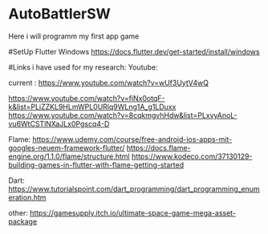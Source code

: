 # AutoBattlerSW
Here i will programm my first app game




#SetUp Flutter Windows
https://docs.flutter.dev/get-started/install/windows





#Links i have used for my research:
Youtube:

current : https://www.youtube.com/watch?v=wUf3UytV4wQ

https://www.youtube.com/watch?v=fjNx0otqF-k&list=PLiZZKL9HLmWPL0URlq9WLng1A_g1LDuxx
https://www.youtube.com/watch?v=8cqkmgvhHdw&list=PLxvyAnoL-vu6WtCSTlNXaJLx0Pgscq4-D

Flame:
https://www.udemy.com/course/free-android-ios-apps-mit-googles-neuem-framework-flutter/
https://docs.flame-engine.org/1.1.0/flame/structure.html
https://www.kodeco.com/37130129-building-games-in-flutter-with-flame-getting-started

Dart:
https://www.tutorialspoint.com/dart_programming/dart_programming_enumeration.htm

other:
https://gamesupply.itch.io/ultimate-space-game-mega-asset-package


